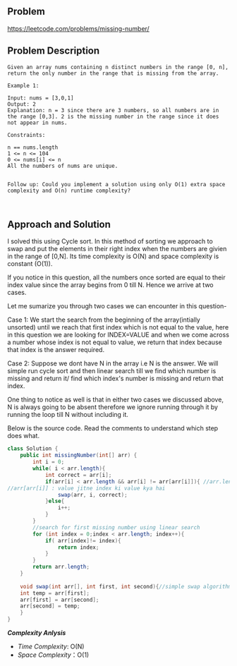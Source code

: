 ## Problem
https://leetcode.com/problems/missing-number/

## Problem Description
```
Given an array nums containing n distinct numbers in the range [0, n], return the only number in the range that is missing from the array.

Example 1:

Input: nums = [3,0,1]
Output: 2
Explanation: n = 3 since there are 3 numbers, so all numbers are in the range [0,3]. 2 is the missing number in the range since it does not appear in nums. 

Constraints:

n == nums.length
1 <= n <= 104
0 <= nums[i] <= n
All the numbers of nums are unique.
 

Follow up: Could you implement a solution using only O(1) extra space complexity and O(n) runtime complexity?
 


```

## Approach and Solution
I solved this using Cycle sort. In this method of sorting we approach to swap and put the elements in their right index when the numbers are givien in the range of [0,N]. Its time complexity is O(N) and space complexity is constant (O(1)).

If you notice in this question, all the numbers once sorted are equal to their index value since the array begins from 0 till N. Hence we arrive at two cases.

Let me sumarize you through two cases we can encounter in this question-

Case 1: We start the search from the beginning of the array(intially unsorted) until we reach that first index which is not equal to the value, here in this question we are looking for INDEX=VALUE and when we come across a number whose index is not equal to value, we return that index because that index is the answer required.

Case 2: Suppose we dont have N in the array i.e N is the answer. We will simple run cycle sort and then linear search till we find which number is missing and return it/ find which index's number is missing and return that index.

One thing to notice as well is that in either two cases we discussed above, N is always going to be absent therefore we ignore running through it by running the loop till N without including it.

Below is the source code. Read the comments to understand which step does what.
```java
class Solution {
    public int missingNumber(int[] arr) {
        int i = 0;
        while( i < arr.length){
            int correct = arr[i];
            if(arr[i] < arr.length && arr[i] != arr[arr[i]]){ //arr.length is N which we are ignoring because it is going to be absent in either of the cases we discussed.
//arr[arr[i]] : value jitne index ki value kya hai 
                swap(arr, i, correct);
            }else{
                i++;
            }
        }
        //search for first missing number using linear search
        for (int index = 0;index < arr.length; index++){
            if( arr[index]!= index){
                return index;
            }
        }
        return arr.length;
    }
    
    void swap(int arr[], int first, int second){//simple swap algorithm
    int temp = arr[first];
    arr[first] = arr[second];
    arr[second] = temp;
    }
}
```
**_Complexity Anlysis_**

- _Time Complexity_: O(N)
- _Space Complexity_：O(1)


